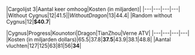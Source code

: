 |Cargolijst 3|Aantal keer omhoog|Kosten (in miljarden)|
|---|---|---|---|
|Without Cygnus|12|$41.5|
|Without Dragon|13|$44.4|
|Random without Cygnus|12|**$40.7**|



|Cygnus|Progress|Kounotori|Dragon|TianZhou|Verne ATV|
|---|---|---|---|
|Kosten (in miljarden dollars)|65.5|37.8|**37.5**|43.9|38.1|48.8|
|Aantal vluchten|127|125|63|81|56|**34**|
